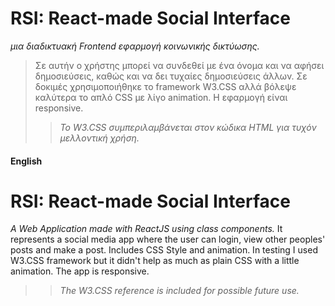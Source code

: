 # RSI: React-made Social Interface 
_μια διαδικτυακή Frontend εφαρμογή κοινωνικής δικτύωσης._
>Σε αυτήν ο χρήστης μπορεί να συνδεθεί με ένα όνομα και να αφήσει δημοσιεύσεις, καθώς και να δει τυχαίες δημοσιεύσεις άλλων.
Σε δοκιμές χρησιμοποιήθηκε το framework W3.CSS αλλά βόλεψε καλύτερα το απλό CSS με λίγο animation.
>Η εφαρμογή είναι responsive.
>>_Το W3.CSS συμπεριλαμβάνεται στον κώδικα HTML για τυχόν μελλοντική χρήση._

#### English

# RSI: React-made Social Interface
_A Web Application made with ReactJS using class components._
It represents a social media app where the user can login, view other peoples' posts and make a post.
Includes CSS Style and animation. In testing I used W3.CSS framework but it didn't help as much as plain CSS with a little animation.
The app is responsive.
>>_The W3.CSS reference is included for possible future use._
